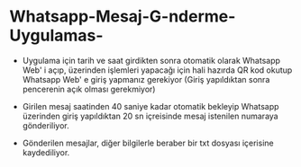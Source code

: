 # Whatsapp-Mesaj-G-nderme-Uygulamas-  

- Uygulama için tarih ve saat girdikten sonra otomatik olarak Whatsapp Web' i açıp, üzerinden işlemleri yapacağı için hali hazırda QR kod okutup Whatsapp Web' e giriş yapmanız gerekiyor (Giriş yapıldıktan sonra pencerenin açık olması gerekmiyor)

- Girilen mesaj saatinden 40 saniye kadar otomatik bekleyip Whatsapp üzerinden giriş yapıldıktan 20 sn içreisinde mesaj istenilen numaraya gönderiliyor.

- Gönderilen mesajlar, diğer bilgilerle beraber bir txt dosyası içerisine kaydediliyor.
